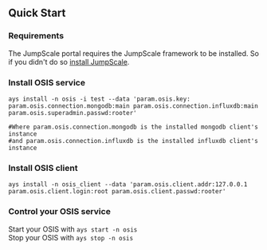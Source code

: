 ## Quick Start

### Requirements

The JumpScale portal requires the JumpScale framework to be installed.
So if you didn't do so [install JumpScale](../Core/Install.md).


### Install OSIS service

```
ays install -n osis -i test --data 'param.osis.key: param.osis.connection.mongodb:main param.osis.connection.influxdb:main param.osis.superadmin.passwd:rooter'

#Where param.osis.connection.mongodb is the installed mongodb client's instance
#and param.osis.connection.influxdb is the installed influxdb client's instance

```



### Install OSIS client

```
ays install -n osis_client --data 'param.osis.client.addr:127.0.0.1 param.osis.client.login:root param.osis.client.passwd:rooter'
```

### Control your OSIS service

Start your OSIS with `ays start -n osis`  
Stop your OSIS with `ays stop -n osis`

